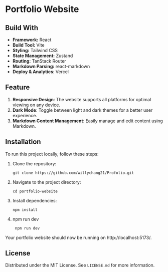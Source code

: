 # Portfolio Website

## Build With

- **Framework:** React
- **Build Tool:** Vite
- **Styling:** Tailwind CSS
- **State Management:** Zustand
- **Routing:** TanStack Router
- **Markdown Parsing:** react-markdown
- **Deploy & Analytics**: Vercel

## Feature

1. **Responsive Design**: The website supports all platforms for optimal viewing on any device.
2. **Dark Mode**: Toggle between light and dark themes for a better user experience.
3. **Markdown Content Management**: Easily manage and edit content using Markdown.

## Installation

To run this project locally, follow these steps:

1. Clone the repository:
   ```
   git clone https://github.com/willychang21/Profolio.git
   ```
2. Navigate to the project directory:
   ```
   cd portfolio-website
   ```
3. Install dependencies:
   ```
   npm install
   ```
4. npm run dev
   ```
    npm run dev
   ```

Your portfolio website should now be running on http://localhost:5173/.

## License

Distributed under the MIT License. See `LICENSE.md` for more information.
